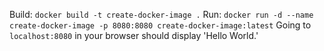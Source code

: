 Build: `docker build -t create-docker-image .`
Run: `docker run -d --name create-docker-image -p 8080:8080 create-docker-image:latest`
Going to `localhost:8080` in your browser should display 'Hello World.'